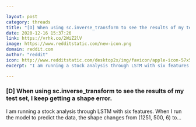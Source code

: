 ```yaml
---

layout: post
category: threads
title: "[D] When using sc.inverse_transform to see the results of my test set, I keep getting a shape error."
date: 2020-12-16 15:37:26
link: https://vrhk.co/2WiZ2lV
image: https://www.redditstatic.com/new-icon.png
domain: reddit.com
author: "reddit"
icon: http://www.redditstatic.com/desktop2x/img/favicon/apple-icon-57x57.png
excerpt: "I am running a stock analysis through LSTM with six features. When I run the model to predict the data, the shape changes from (1251, 500, 6) to..."

---
```


### [D] When using sc.inverse_transform to see the results of my test set, I keep getting a shape error.

I am running a stock analysis through LSTM with six features. When I run the model to predict the data, the shape changes from (1251, 500, 6) to...